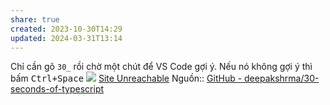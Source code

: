 ```yaml
---
share: true
created: 2023-10-30T14:29
updated: 2024-03-31T13:14
---
```


Chỉ cần gõ `30_` rồi chờ một chút để VS Code gợi ý. Nếu nó không gợi ý thì bấm <kbd>Ctrl+Space</kbd>
![](https://github.com/deepakshrma/30-seconds-of-typescript/raw/master/assets/snippets.gif)
[Site Unreachable](https://marketplace.visualstudio.com/items?itemName=imdeepak.30-seconds-of-typescript)
Nguồn:: [GitHub - deepakshrma/30-seconds-of-typescript](https://github.com/deepakshrma/30-seconds-of-typescript)